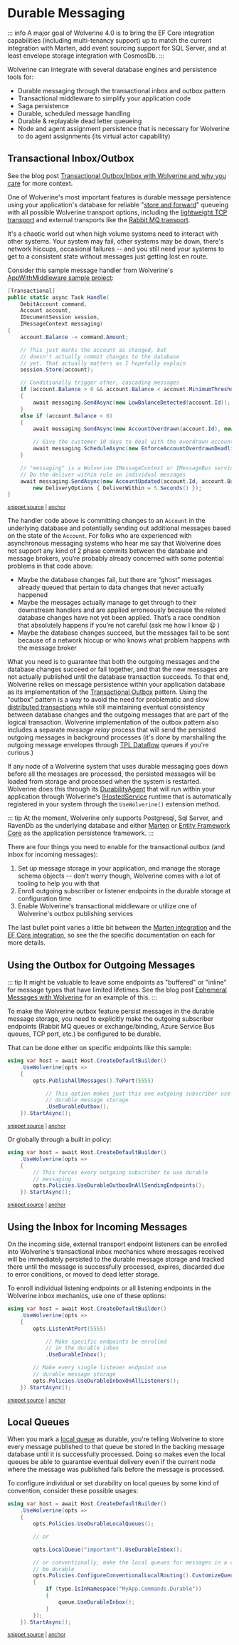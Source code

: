 # Durable Messaging

::: info
A major goal of Wolverine 4.0 is to bring the EF Core integration capabilities (including multi-tenancy support) up to match the current integration
with Marten, add event sourcing support for SQL Server, and at least envelope storage integration with CosmosDb.
:::

Wolverine can integrate with several database engines and persistence tools for:

* Durable messaging through the transactional inbox and outbox pattern
* Transactional middleware to simplify your application code
* Saga persistence
* Durable, scheduled message handling
* Durable & replayable dead letter queueing
* Node and agent assignment persistence that is necessary for Wolverine to do agent assignments (its virtual actor capability)

## Transactional Inbox/Outbox

See the blog post [Transactional Outbox/Inbox with Wolverine and why you care](https://jeremydmiller.com/2022/12/15/transactional-outbox-inbox-with-wolverine-and-why-you-care/) for more context.

One of Wolverine's most important features is durable message persistence using your application's database for reliable "[store and forward](https://en.wikipedia.org/wiki/Store_and_forward)" queueing with all possible Wolverine transport options, including the [lightweight TCP transport](/guide/messaging/transports/tcp) and external transports like the [Rabbit MQ transport](/guide/messaging/transports/rabbitmq).

It's a chaotic world out when high volume systems need to interact with other systems. Your system may fail, other systems may be down,
there's network hiccups, occasional failures -- and you still need your systems to get to a consistent state without messages just
getting lost en route.

Consider this sample message handler from Wolverine's [AppWithMiddleware sample project](https://github.com/JasperFx/wolverine/tree/main/src/Samples/Middleware):

<!-- snippet: sample_DebitAccountHandler_that_uses_IMessageContext -->
<a id='snippet-sample_debitaccounthandler_that_uses_imessagecontext'></a>
```cs
[Transactional]
public static async Task Handle(
    DebitAccount command,
    Account account,
    IDocumentSession session,
    IMessageContext messaging)
{
    account.Balance -= command.Amount;

    // This just marks the account as changed, but
    // doesn't actually commit changes to the database
    // yet. That actually matters as I hopefully explain
    session.Store(account);

    // Conditionally trigger other, cascading messages
    if (account.Balance > 0 && account.Balance < account.MinimumThreshold)
    {
        await messaging.SendAsync(new LowBalanceDetected(account.Id));
    }
    else if (account.Balance < 0)
    {
        await messaging.SendAsync(new AccountOverdrawn(account.Id), new DeliveryOptions{DeliverWithin = 1.Hours()});

        // Give the customer 10 days to deal with the overdrawn account
        await messaging.ScheduleAsync(new EnforceAccountOverdrawnDeadline(account.Id), 10.Days());
    }

    // "messaging" is a Wolverine IMessageContext or IMessageBus service
    // Do the deliver within rule on individual messages
    await messaging.SendAsync(new AccountUpdated(account.Id, account.Balance),
        new DeliveryOptions { DeliverWithin = 5.Seconds() });
}
```
<sup><a href='https://github.com/JasperFx/wolverine/blob/main/src/Samples/Middleware/AppWithMiddleware/Account.cs#L126-L161' title='Snippet source file'>snippet source</a> | <a href='#snippet-sample_debitaccounthandler_that_uses_imessagecontext' title='Start of snippet'>anchor</a></sup>
<!-- endSnippet -->

The handler code above is committing changes to an `Account` in the underlying database and potentially sending out additional messages based on the state of the `Account`. 
For folks who are experienced with asynchronous messaging systems who hear me say that Wolverine does not support any kind of 2 phase commits between the database and message brokers, 
you’re probably already concerned with some potential problems in that code above:

* Maybe the database changes fail, but there are “ghost” messages already queued that pertain to data changes that never actually happened
* Maybe the messages actually manage to get through to their downstream handlers and are applied erroneously because the related database changes have not yet been applied. That’s a race condition that absolutely happens if you’re not careful (ask me how I know 😦 )
* Maybe the database changes succeed, but the messages fail to be sent because of a network hiccup or who knows what problem happens with the message broker

What you need is to guarantee that both the outgoing messages and the database changes succeed or fail together, and that the new messages are not actually published until the database transaction succeeds. 
To that end, Wolverine relies on message persistence within your application database as its implementation of the [Transactional Outbox](https://microservices.io/patterns/data/transactional-outbox.html) pattern. Using the "outbox" pattern is a way to avoid the need for problematic
and slow [distributed transactions](https://en.wikipedia.org/wiki/Distributed_transaction) while still maintaining eventual consistency between database changes and the outgoing messages that are part of the logical transaction. Wolverine implementation of the outbox pattern
also includes a separate *message relay* process that will send the persisted outgoing messages in background processes (it's done by marshalling the outgoing message envelopes through [TPL Dataflow](https://docs.microsoft.com/en-us/dotnet/standard/parallel-programming/dataflow-task-parallel-library) queues if you're curious.)

If any node of a Wolverine system that uses durable messaging goes down before all the messages are processed, the persisted messages will be loaded from
storage and processed when the system is restarted. Wolverine does this through its [DurabilityAgent](https://github.com/JasperFx/wolverine/blob/main/src/Wolverine/Persistence/Durability/DurabilityAgent.cs) that will run within your application through Wolverine's
[IHostedService](https://docs.microsoft.com/en-us/aspnet/core/fundamentals/host/hosted-services?view=aspnetcore-6.0&tabs=visual-studio) runtime that is automatically registered in your system through the `UseWolverine()` extension method.

::: tip
At the moment, Wolverine only supports Postgresql, Sql Server, and RavenDb as the underlying database and either [Marten](/guide/durability/marten) or
[Entity Framework Core](/guide/durability/efcore) as the application persistence framework.
:::

There are four things you need to enable for the transactional outbox (and inbox for incoming messages):

1. Set up message storage in your application, and manage the storage schema objects -- don't worry though, Wolverine comes with a lot of tooling to help you with that
2. Enroll outgoing subscriber or listener endpoints in the durable storage at configuration time
3. Enable Wolverine's transactional middleware or utilize one of Wolverine's outbox publishing services

The last bullet point varies a little bit between the [Marten integration](/guide/durability/marten) and the [EF Core integration](/guide/durability/efcore), so see the
the specific documentation on each for more details.


## Using the Outbox for Outgoing Messages

::: tip
It might be valuable to leave some endpoints as "buffered" or "inline" for message types that have limited lifetimes.
See the blog post [Ephemeral Messages with Wolverine](https://jeremydmiller.com/2022/12/20/ephemeral-messages-with-wolverine/) for an example of this.
:::

To make the Wolverine outbox feature persist messages in the durable message storage, you need to explicitly make the 
outgoing subscriber endpoints (Rabbit MQ queues or exchange/binding, Azure Service Bus queues, TCP port, etc.) be
configured to be durable.

That can be done either on specific endpoints like this sample:

<!-- snippet: sample_make_specific_subscribers_be_durable -->
<a id='snippet-sample_make_specific_subscribers_be_durable'></a>
```cs
using var host = await Host.CreateDefaultBuilder()
    .UseWolverine(opts =>
    {
        opts.PublishAllMessages().ToPort(5555)

            // This option makes just this one outgoing subscriber use
            // durable message storage
            .UseDurableOutbox();
    }).StartAsync();
```
<sup><a href='https://github.com/JasperFx/wolverine/blob/main/src/Persistence/PersistenceTests/Samples/DocumentationSamples.cs#L66-L78' title='Snippet source file'>snippet source</a> | <a href='#snippet-sample_make_specific_subscribers_be_durable' title='Start of snippet'>anchor</a></sup>
<!-- endSnippet -->

Or globally through a built in policy:

<!-- snippet: sample_make_all_subscribers_be_durable -->
<a id='snippet-sample_make_all_subscribers_be_durable'></a>
```cs
using var host = await Host.CreateDefaultBuilder()
    .UseWolverine(opts =>
    {
        // This forces every outgoing subscriber to use durable
        // messaging
        opts.Policies.UseDurableOutboxOnAllSendingEndpoints();
    }).StartAsync();
```
<sup><a href='https://github.com/JasperFx/wolverine/blob/main/src/Persistence/PersistenceTests/Samples/DocumentationSamples.cs#L51-L61' title='Snippet source file'>snippet source</a> | <a href='#snippet-sample_make_all_subscribers_be_durable' title='Start of snippet'>anchor</a></sup>
<!-- endSnippet -->

## Using the Inbox for Incoming Messages

On the incoming side, external transport endpoint listeners can be enrolled into Wolverine's transactional inbox mechanics
where messages received will be immediately persisted to the durable message storage and tracked there until the message is
successfully processed, expires, discarded due to error conditions, or moved to dead letter storage.

To enroll individual listening endpoints or all listening endpoints in the Wolverine inbox mechanics, use
one of these options:

<!-- snippet: sample_configuring_durable_inbox -->
<a id='snippet-sample_configuring_durable_inbox'></a>
```cs
using var host = await Host.CreateDefaultBuilder()
    .UseWolverine(opts =>
    {
        opts.ListenAtPort(5555)

            // Make specific endpoints be enrolled
            // in the durable inbox
            .UseDurableInbox();

        // Make every single listener endpoint use
        // durable message storage
        opts.Policies.UseDurableInboxOnAllListeners();
    }).StartAsync();
```
<sup><a href='https://github.com/JasperFx/wolverine/blob/main/src/Persistence/PersistenceTests/Samples/DocumentationSamples.cs#L83-L99' title='Snippet source file'>snippet source</a> | <a href='#snippet-sample_configuring_durable_inbox' title='Start of snippet'>anchor</a></sup>
<!-- endSnippet -->

## Local Queues

When you mark a [local queue](/guide/messaging/transports/local) as durable, you're telling Wolverine to store every message published
to that queue be stored in the backing message database until it is successfully processed. Doing so makes even the local queues be able
to guarantee eventual delivery even if the current node where the message was published fails before the message is processed.

To configure individual or set durability on local queues by some kind of convention, consider these possible usages:

<!-- snippet: sample_durable_local_queues -->
<a id='snippet-sample_durable_local_queues'></a>
```cs
using var host = await Host.CreateDefaultBuilder()
    .UseWolverine(opts =>
    {
        opts.Policies.UseDurableLocalQueues();

        // or

        opts.LocalQueue("important").UseDurableInbox();

        // or conventionally, make the local queues for messages in a certain namespace
        // be durable
        opts.Policies.ConfigureConventionalLocalRouting().CustomizeQueues((type, queue) =>
        {
            if (type.IsInNamespace("MyApp.Commands.Durable"))
            {
                queue.UseDurableInbox();
            }
        });
    }).StartAsync();
```
<sup><a href='https://github.com/JasperFx/wolverine/blob/main/src/Persistence/PersistenceTests/Samples/DocumentationSamples.cs#L104-L126' title='Snippet source file'>snippet source</a> | <a href='#snippet-sample_durable_local_queues' title='Start of snippet'>anchor</a></sup>
<!-- endSnippet -->
